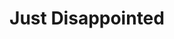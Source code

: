 ---
layout: art
title: Just Disappointed
description: Personal Illustration
alt: Illustration of Thomas Jefferson face-palming about the current state of politics
medium: Silkcreen print 
large-image: sad-jeff-large.jpg
small-image: sad-jeff-small.jpg
size: 2430x2500
---